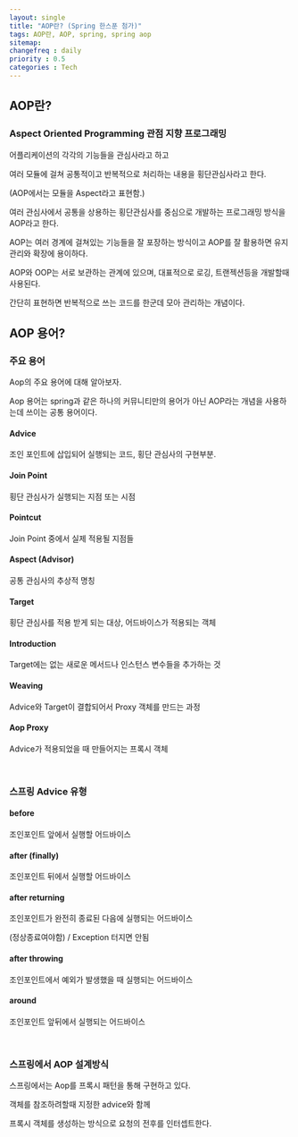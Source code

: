 ```yaml
---
layout: single
title: "AOP란? (Spring 한스푼 첨가)"
tags: AOP란, AOP, spring, spring aop
sitemap:
changefreq : daily
priority : 0.5
categories : Tech
---
```

## AOP란?
### Aspect Oriented Programming 관점 지향 프로그래밍 

어플리케이션의 각각의 기능들을 관심사라고 하고 

여러 모듈에 걸쳐 공통적이고 반복적으로 처리하는 내용을 횡단관심사라고 한다.

(AOP에서는 모듈을 Aspect라고 표현함.)

여러 관심사에서 공통을 상용하는 횡단관심사를 중심으로 개발하는 프로그래밍 방식을 AOP라고 한다.

AOP는 여러 경계에 걸쳐있는 기능들을 잘 포장하는 방식이고 AOP를 잘 활용하면 유지관리와 확장에 용이하다.

AOP와 OOP는 서로 보관하는 관계에 있으며, 대표적으로 로깅, 트랜젝션등을 개발할때 사용된다.

간단히 표현하면 반복적으로 쓰는 코드를 한군데 모아 관리하는 개념이다.

## AOP 용어?
### 주요 용어

Aop의 주요 용어에 대해 알아보자.

Aop 용어는 spring과 같은 하나의 커뮤니티만의 용어가 아닌 AOP라는 개념을 사용하는데 쓰이는 공통 용어이다.

#### Advice
조인 포인트에 삽입되어 실행되는 코드, 횡단 관심사의 구현부분.

#### Join Point 
횡단 관심사가 실행되는 지점 또는 시점

#### Pointcut
Join Point 중에서 실제 적용될 지점들

#### Aspect (Advisor)
공통 관심사의 추상적 명칭

#### Target
횡단 관심사를 적용 받게 되는 대상, 어드바이스가 적용되는 객체

#### Introduction
Target에는 없는 새로운 메서드나 인스턴스 변수들을 추가하는 것

#### Weaving
Advice와 Target이 결합되어서 Proxy 객체를 만드는 과정

#### Aop Proxy
Advice가 적용되었을 때 만들어지는 프록시 객체


<br>

### 스프링 Advice 유형

#### before
조인포인트 앞에서 실행할 어드바이스

#### after (finally)
조인포인트 뒤에서 실행할 어드바이스

#### after returning
조인포인트가 완전히 종료된 다음에 실행되는 어드바이스 

(정상종료여야함) / Exception 터지면 안됨

#### after throwing
조인포인트에서 예외가 발생했을 때 실행되는 어드바이스

#### around
조인포인트 앞뒤에서 실행되는 어드바이스

<br>

### 스프링에서 AOP 설계방식

스프링에서는 Aop를 프록시 패턴을 통해 구현하고 있다. 

객체를 참조하려할때 지정한 advice와 함께 

프록시 객체를 생성하는 방식으로 요청의 전후를 인터셉트한다.
